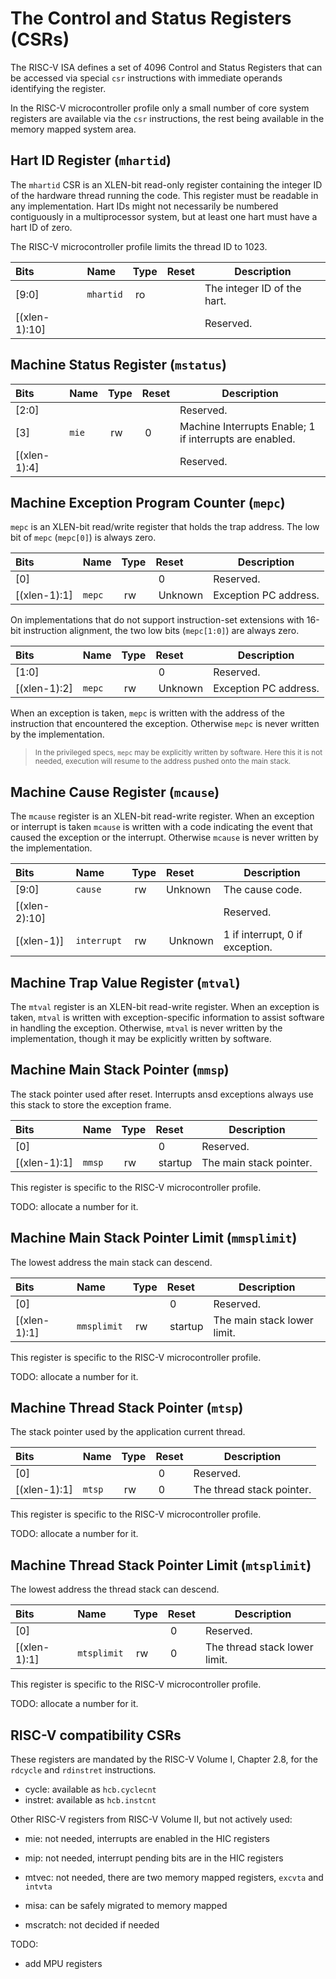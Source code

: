 # The Control and Status Registers (CSRs)

The RISC-V ISA defines a set of 4096 Control and Status Registers that can be accessed 
via special `csr` instructions with immediate operands identifying the register.

In the RISC-V microcontroller profile only a small number of core system registers 
are available via the `csr` instructions, the rest being available in the memory 
mapped system area.

## Hart ID Register (`mhartid`)

The `mhartid` CSR is an XLEN-bit read-only register containing the integer ID of the 
hardware thread running the code. This register must be readable in any implementation. 
Hart IDs might not necessarily be numbered contiguously in a multiprocessor system, 
but at least one hart must have a hart ID of zero.

The RISC-V microcontroller profile limits the thread ID to 1023.

| Bits | Name | Type | Reset | Description |
|:-----|:-----|:-----|:------|-------------|
| [9:0] | `mhartid` | ro | | The integer ID of the hart. |
| [(xlen-1):10] | | | | Reserved. |

## Machine Status Register (`mstatus`)

| Bits | Name | Type | Reset | Description |
|:-----|:-----|:-----|:------|-------------|
| [2:0] | | | | Reserved. |
| [3] | `mie` | rw | 0 | Machine Interrupts Enable; 1 if interrupts are enabled. |
| [(xlen-1):4] | | | | Reserved. |

## Machine Exception Program Counter (`mepc`)

`mepc` is an XLEN-bit read/write register that holds the trap address. The low bit of 
`mepc` (`mepc[0]`) is always zero. 

| Bits | Name | Type | Reset | Description |
|:-----|:-----|:-----|:------|-------------|
| [0] | | | 0 | Reserved. |
| [(xlen-1):1] | `mepc` | rw | Unknown | Exception PC address. |

On implementations that do not support instruction-set 
extensions with 16-bit instruction alignment, the two low bits (`mepc[1:0]`) are always zero.

| Bits | Name | Type | Reset | Description |
|:-----|:-----|:-----|:------|-------------|
| [1:0] | | | 0 | Reserved. |
| [(xlen-1):2] | `mepc` | rw | Unknown | Exception PC address. |

When an exception is taken, `mepc` is written with the address of the instruction that 
encountered the exception. Otherwise `mepc` is never written by the implementation.

> <sup>In the privileged specs, `mepc` may be explicitly written by software. Here this
it is not needed, execution will resume to the address pushed onto the main stack.</sup>

## Machine Cause Register (`mcause`)

The `mcause` register is an XLEN-bit read-write register. When an exception or interrupt is
taken `mcause` is written with a code indicating the event that caused the exception or the
interrupt. Otherwise `mcause` is never written by the implementation.

| Bits | Name | Type | Reset | Description |
|:-----|:-----|:-----|:------|-------------|
| [9:0] | `cause` | rw | Unknown | The cause code. |
| [(xlen-2):10] | | | | Reserved. |
| [(xlen-1)] | `interrupt` | rw | Unknown | 1 if interrupt, 0 if exception. |

## Machine Trap Value Register (`mtval`)

The `mtval` register is an XLEN-bit read-write register. When an exception is taken,
`mtval` is written with exception-specific information to assist software in handling the 
exception. Otherwise, `mtval` is never written by the implementation, though it may be 
explicitly written by software.

## Machine Main Stack Pointer (`mmsp`)

The stack pointer used after reset. Interrupts ansd exceptions always use this stack
to store the exception frame.

| Bits | Name | Type | Reset | Description |
|:-----|:-----|:-----|:------|-------------|
| [0] | | | 0 | Reserved. |
| [(xlen-1):1] | `mmsp` | rw | startup | The main stack pointer. |

This register is specific to the RISC-V microcontroller profile.

TODO: allocate a number for it.

## Machine Main Stack Pointer Limit (`mmsplimit`)

The lowest address the main stack can descend.

| Bits | Name | Type | Reset | Description |
|:-----|:-----|:-----|:------|-------------|
| [0] | | | 0 | Reserved. |
| [(xlen-1):1] | `mmsplimit` | rw | startup | The main stack lower limit. |

This register is specific to the RISC-V microcontroller profile.

TODO: allocate a number for it.

## Machine Thread Stack Pointer (`mtsp`)

The stack pointer used by the application current thread.

| Bits | Name | Type | Reset | Description |
|:-----|:-----|:-----|:------|-------------|
| [0] | | | 0 | Reserved. |
| [(xlen-1):1] | `mtsp` | rw | 0 | The thread stack pointer. |

This register is specific to the RISC-V microcontroller profile.

TODO: allocate a number for it.

## Machine Thread Stack Pointer Limit (`mtsplimit`)

The lowest address the thread stack can descend.

| Bits | Name | Type | Reset | Description |
|:-----|:-----|:-----|:------|-------------|
| [0] | | | 0 | Reserved. |
| [(xlen-1):1] | `mtsplimit` | rw | 0 | The thread stack lower limit. |

This register is specific to the RISC-V microcontroller profile.

TODO: allocate a number for it.

## RISC-V compatibility CSRs

These registers are mandated by the RISC-V Volume I, Chapter 2.8, for the `rdcycle` and `rdinstret` instructions.

- cycle: available as `hcb.cyclecnt`
- instret: available as `hcb.instcnt`

Other RISC-V registers from RISC-V Volume II, but not actively used:

- mie: not needed, interrupts are enabled in the HIC registers
- mip: not needed, interrupt pending bits are in the HIC registers
- mtvec: not needed, there are two memory mapped registers, `excvta` and `intvta`
- misa: can be safely migrated to memory mapped

- mscratch: not decided if needed

TODO: 

- add MPU registers

